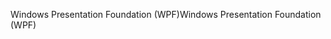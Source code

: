 <span data-ttu-id="91015-101">Windows Presentation Foundation (WPF)</span><span class="sxs-lookup"><span data-stu-id="91015-101">Windows Presentation Foundation (WPF)</span></span>